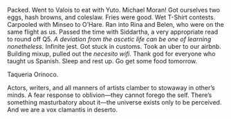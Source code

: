 Packed. Went to Valois to eat with Yuto. Michael Moran\! Got ourselves two eggs, hash browns, and coleslaw. Fries were good. Wet T-Shirt contests. Carpooled with Minseo to O’Hare. Ran into Rina and Belen, who were on the same flight as us. Passed the time with Siddartha, a very appropriate read to round off Q5. *A deviation from the ascetic life can be one of learning nonetheless.* Infinite jest. Got stuck in customs. Took an uber to our airbnb. Building mixup, pulled out the *necesito wifi.* Thank god for everyone who taught us Spanish. Sleep and rest up. Go get some food tomorrow. 

Taqueria Orinoco. 

Actors, writers, and all manners of artists clamber to stowaway in other’s minds. A fear response to oblivion—they cannot forego the self. There’s something masturbatory about it—the universe exists only to be perceived. And we are a vox clamantis in deserto.